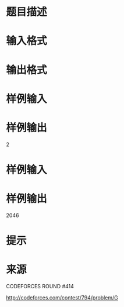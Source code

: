

# 题目描述



# 输入格式



# 输出格式



# 样例输入



# 样例输出


2

# 样例输入



# 样例输出


2046

# 提示



# 来源


<p>
CODEFORCES ROUND #414
</p>
<p>
<a href="http://codeforces.com/contest/794/problem/G" target="_blank">http://codeforces.com/contest/794/problem/G</a> 
</p>
